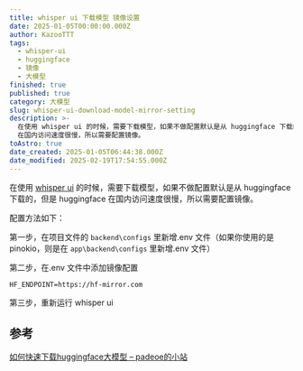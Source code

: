 ```yaml
---
title: whisper ui 下载模型 镜像设置
date: 2025-01-05T00:00:00.000Z
author: KazooTTT
tags:
  - whisper-ui
  - huggingface
  - 镜像
  - 大模型
finished: true
published: true
category: 大模型
slug: whisper-ui-download-model-mirror-setting
description: >-
  在使用 whisper ui 的时候，需要下载模型，如果不做配置默认是从 huggingface 下载的，但是 huggingface
  在国内访问速度很慢，所以需要配置镜像。
toAstro: true
date_created: 2025-01-05T06:44:38.000Z
date_modified: 2025-02-19T17:54:55.000Z
---
```


在使用 [whisper ui](<https://github.com/jhj0517/Whisper-WebUI>) 的时候，需要下载模型，如果不做配置默认是从 huggingface 下载的，但是 huggingface 在国内访问速度很慢，所以需要配置镜像。

配置方法如下：

第一步，在项目文件的 `backend\configs` 里新增.env 文件（如果你使用的是 pinokio，则是在 `app\backend\configs` 里新增.env 文件）

第二步，在.env 文件中添加镜像配置

```
HF_ENDPOINT=https://hf-mirror.com 
```

第三步，重新运行 whisper ui

## 参考

[如何快速下载huggingface大模型 – padeoe的小站](<https://padeoe.com/huggingface-large-models-downloader/>)
